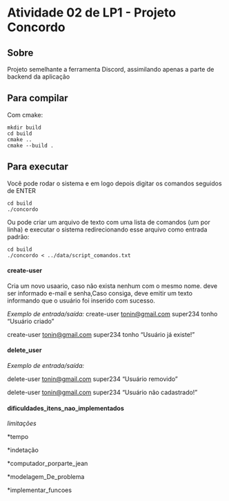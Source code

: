 # Atividade 02 de LP1 - Projeto Concordo

## Sobre
Projeto semelhante a ferramenta Discord, assimilando apenas a parte de backend da aplicação

## Para compilar

Com cmake:
```console
mkdir build
cd build
cmake ..
cmake --build .
```

## Para executar
Você pode rodar o sistema e em logo depois digitar os comandos seguidos de ENTER
```console
cd build
./concordo
```

Ou pode criar um arquivo de texto com uma lista de comandos (um por linha) e executar o sistema redirecionando esse arquivo como entrada padrão:
```console
cd build
./concordo < ../data/script_comandos.txt
```
#### **create-user**
Cria um novo usaario, caso não exista nenhum com o mesmo nome. deve ser informado e-mail e senha,Caso consiga, deve emitir um texto informando que o usuário foi inserido com sucesso.  

_Exemplo de entrada/saída:_
create-user tonin@gmail.com super234 tonho
“Usuário criado”

create-user tonin@gmail.com super234 tonho
“Usuário já existe!”


#### **delete_user**
_Exemplo de entrada/saída:_

delete-user tonin@gmail.com super234
“Usuário removido”

delete-user tonin@gmail.com super234
“Usuário não cadastrado!”

#### **dificuldades_itens_nao_implementados**
_limitações_

*tempo

*indetação 

*computador_porparte_jean

*modelagem_De_problema

*implementar_funcoes



